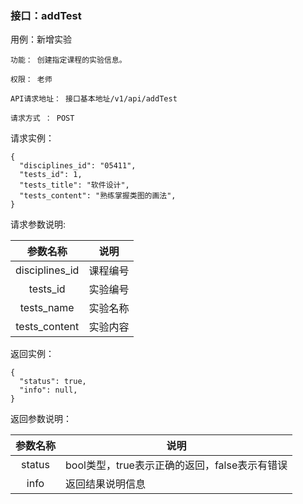### 接口：addTest

用例：新增实验 

    功能： 创建指定课程的实验信息。

    权限： 老师

    API请求地址： 接口基本地址/v1/api/addTest

    请求方式 ： POST

请求实例：

    {
      "disciplines_id": "05411",
      "tests_id": 1,
      "tests_title": "软件设计",
      "tests_content": "熟练掌握类图的画法",
    }  
    
请求参数说明:

| 参数名称 | 说明 |
|:------:|------|
| disciplines_id |	课程编号|
| tests_id |	实验编号|
| tests_name |	实验名称|
| tests_content |	实验内容|


返回实例：

    {         
      "status": true,
      "info": null,    
    }
    
返回参数说明：

| 参数名称 | 说明 |
|:------:|------|
| status |	bool类型，true表示正确的返回，false表示有错误|
| info |	返回结果说明信息|